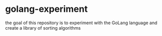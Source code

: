 # golang-experiment
the goal of this repository is to experiment with the GoLang language and create a library of sorting algorithms
